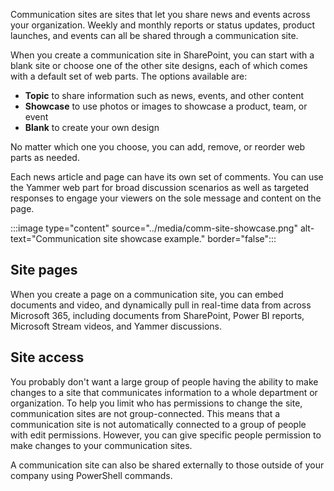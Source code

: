 Communication sites are sites that let you share news and events across your organization. Weekly and monthly reports or status updates, product launches, and events can all be shared through a communication site.

When you create a communication site in SharePoint, you can start with a blank site or choose one of the other site designs, each of which comes with a default set of web parts. The options available are:

- **Topic** to share information such as news, events, and other content
- **Showcase** to use photos or images to showcase a product, team, or event
- **Blank** to create your own design

No matter which one you choose, you can add, remove, or reorder web parts as needed.

Each news article and page can have its own set of comments. You can use the Yammer web part for broad discussion scenarios as well as targeted responses to engage your viewers on the sole message and content on the page.

:::image type="content" source="../media/comm-site-showcase.png" alt-text="Communication site showcase example." border="false":::

## Site pages

When you create a page on a communication site, you can embed documents and video, and dynamically pull in real-time data from across Microsoft 365, including documents from SharePoint, Power BI reports, Microsoft Stream videos, and Yammer discussions.

## Site access

You probably don't want a large group of people having the ability to make changes to a site that communicates information to a whole department or organization. To help you limit who has permissions to change the site, communication sites are not group-connected. This means that a communication site is not automatically connected to a group of people with edit permissions. However, you can give specific people permission to make changes to your communication sites.

A communication site can also be shared externally to those outside of your company using PowerShell commands.
